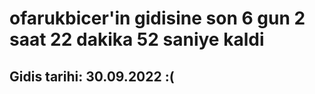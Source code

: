 # ofarukbicer'in gidisine son 6 gun 2 saat 22 dakika 52 saniye kaldi

## Gidis tarihi: 30.09.2022 :(